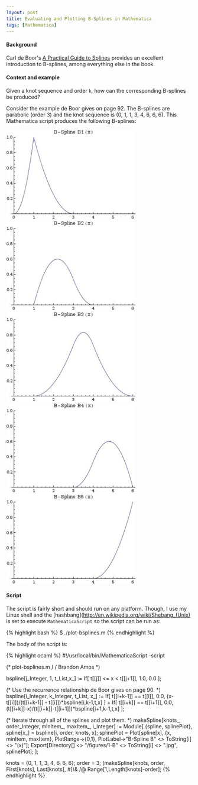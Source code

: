```yaml
---
layout: post
title: Evaluating and Plotting B-Splines in Mathematica
tags: [Mathematica]
---
```


#### Background
Carl de Boor's [A Practical Guide to Splines](http://amzn.com/0387953663)
provides an excellent introduction to B-splines, among everything else
in the book.

#### Context and example
Given a knot sequence and order `k`, how can the corresponding
B-splines be produced?

Consider the example de Boor gives on page 92. The B-splines are parabolic
(order 3) and the knot sequence is (0, 1, 1, 3, 4, 6, 6, 6).
This Mathematica script produces the following B-splines:

<img src="/data/2013-03-12/1-B1.jpg" width="350px"/>
<img src="/data/2013-03-12/1-B2.jpg" width="350px"/>
<img src="/data/2013-03-12/1-B3.jpg" width="350px"/>
<img src="/data/2013-03-12/1-B4.jpg" width="350px"/>
<img src="/data/2013-03-12/1-B5.jpg" width="350px"/>

#### Script
The script is fairly short and should run on any platform.
Though, I use my Linux shell and
the [hashbang](http://en.wikipedia.org/wiki/Shebang_(Unix) is set
to execute `MathematicaScript` so the script can be run as:

{% highlight bash %}
$ ./plot-bsplines.m
{% endhighlight %}

The body of the script is:

{% highlight ocaml %}
#!/usr/local/bin/MathematicaScript -script

(* plot-bsplines.m *)
(* Brandon Amos *)

bspline[j_Integer, 1, t_List,x_] := If[
    t[[j]] <= x < t[[j+1]],
    1.0,
    0.0
];

(* Use the recurrence relationship de Boor gives on page 90. *)
bspline[i_Integer, k_Integer, t_List, x_] :=
    If[ t[[i+k-1]] == t[[i]],
        0.0,
        (x-t[[i]])/(t[[i+k-1]] - t[[i]])*bspline[i,k-1,t,x]
    ] +
    If[ t[[i+k]] == t[[i+1]],
        0.0,
        (t[[i+k]]-x)/(t[[i+k]]-t[[i+1]])*bspline[i+1,k-1,t,x]
    ];

(* Iterate through all of the splines and plot them. *)
makeSpline[knots_, order_Integer, minItem_, maxItem_, i_Integer] := Module[
    {spline, splinePlot},
    spline[x_] = bspline[i, order, knots, x];
    splinePlot = Plot[spline[x], {x, minItem, maxItem}, PlotRange->{0,1}, 
        PlotLabel->"B-Spline B" <> ToString[i] <> "(x)"]; 
    Export[Directory[] <> "/figures/1-B" <> ToString[i] <> ".jpg",
        splinePlot];
];

knots = {0, 1, 1, 3, 4, 6, 6, 6}; order = 3;
(makeSpline[knots, order, First[knots], Last[knots], #])& /@
    Range[1,Length[knots]-order];
{% endhighlight %}
